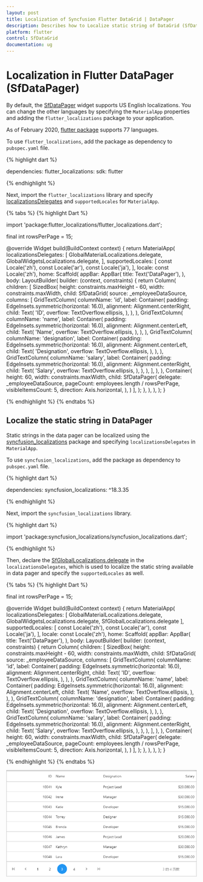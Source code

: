```yaml
---
layout: post
title: Localization of Syncfusion Flutter DataGrid | DataPager
description: Describes how to Localize static string of DataGrid (SfDataGrid) | DataPager (SfDataPager) control in Flutter | Globalization | Internationalization 
platform: flutter
control: SfDataGrid
documentation: ug
---
```


# Localization in Flutter DataPager (SfDataPager)

By default, the [SfDataPager](https://pub.dev/documentation/syncfusion_flutter_datagrid/latest/datagrid/SfDataPager-class.html) widget supports US English localizations. You can change the other languages by specifying the `MaterialApp` properties and adding the `flutter_localizations` package to your application.

As of February 2020, [flutter package](https://flutter.dev/docs/development/accessibility-and-localization/internationalization) supports 77 languages.

To use `flutter_localizations`, add the package as dependency to `pubspec.yaml` file.

{% highlight dart %}

dependencies:
flutter_localizations:
  sdk: flutter

{% endhighlight %}

Next, import the `flutter_localizations` library and specify [localizationsDelegates](https://api.flutter.dev/flutter/widgets/LocalizationsDelegate-class.html) and `supportedLocales` for `MaterialApp`.

{% tabs %}
{% highlight Dart %}

import 'package:flutter_localizations/flutter_localizations.dart';

final int rowsPerPage = 15;

@override
Widget build(BuildContext context) {
  return MaterialApp(
    localizationsDelegates: [
      GlobalMaterialLocalizations.delegate,
      GlobalWidgetsLocalizations.delegate,
    ],
    supportedLocales: [
      const Locale('zh'),
      const Locale('ar'),
      const Locale('ja'),
    ],
    locale: const Locale('zh'),
    home: Scaffold(
      appBar: AppBar(
        title: Text('DataPager'),
      ),
      body: LayoutBuilder(
        builder: (context, constraints) {
          return Column(
            children: [
              SizedBox(
                height: constraints.maxHeight - 60,
                width: constraints.maxWidth,
                child: SfDataGrid(
                  source: _employeeDataSource,
                  columns: <GridColumn>[
                    GridTextColumn(
                      columnName: 'id',
                      label: Container(
                        padding: EdgeInsets.symmetric(horizontal: 16.0),
                        alignment: Alignment.centerRight,
                        child: Text(
                          'ID',
                          overflow: TextOverflow.ellipsis,
                        ),
                      ),
                    ),
                    GridTextColumn(
                      columnName: 'name',
                      label: Container(
                        padding: EdgeInsets.symmetric(horizontal: 16.0),
                        alignment: Alignment.centerLeft,
                        child: Text(
                          'Name',
                          overflow: TextOverflow.ellipsis,
                        ),
                      ),
                    ),
                    GridTextColumn(
                      columnName: 'designation',
                      label: Container(
                        padding: EdgeInsets.symmetric(horizontal: 16.0),
                        alignment: Alignment.centerLeft,
                        child: Text(
                          'Designation',
                          overflow: TextOverflow.ellipsis,
                        ),
                      ),
                    ),
                    GridTextColumn(
                      columnName: 'salary',
                      label: Container(
                        padding: EdgeInsets.symmetric(horizontal: 16.0),
                        alignment: Alignment.centerRight,
                        child: Text(
                          'Salary',
                          overflow: TextOverflow.ellipsis,
                        ),
                      ),
                    ),
                  ],
                ),
              ),
              Container(
                height: 60,
                width: constraints.maxWidth,
                child: SfDataPager(
                  delegate: _employeeDataSource,
                  pageCount: employees.length / rowsPerPage,
                  visibleItemsCount: 5,
                  direction: Axis.horizontal,
                ),
              )
            ],
          );
        },
      ),
    ),
  );
}

{% endhighlight %}
{% endtabs %}

## Localize the static string in DataPager

Static strings in the data pager can be localized using the [syncfusion_localizations](https://pub.dev/packages/syncfusion_localizations) package and specifying `localizationsDelegates` in `MaterialApp`.

To use `syncfusion_localizations`, add the package as dependency to `pubspec.yaml` file.

{% highlight dart %}

dependencies:
syncfusion_localizations: ^18.3.35

{% endhighlight %}

Next, import the `syncfusion_localizations` library.

{% highlight dart %}

import 'package:syncfusion_localizations/syncfusion_localizations.dart';

{% endhighlight %}

Then, declare the [SfGlobalLocalizations.delegate](https://pub.dev/documentation/syncfusion_localizations/latest/syncfusion_localizations/SfGlobalLocalizations/delegate-constant.html) in the `localizationsDelegates`, which is used to localize the static string available in data pager and specify the `supportedLocales` as well.

{% tabs %}
{% highlight Dart %}

final int rowsPerPage = 15;

@override
Widget build(BuildContext context) {
  return MaterialApp(
    localizationsDelegates: [
      GlobalMaterialLocalizations.delegate,
      GlobalWidgetsLocalizations.delegate,
      SfGlobalLocalizations.delegate
    ],
    supportedLocales: [
      const Locale('zh'),
      const Locale('ar'),
      const Locale('ja'),
    ],
    locale: const Locale('zh'),
    home: Scaffold(
      appBar: AppBar(
        title: Text('DataPager'),
      ),
      body: LayoutBuilder(
        builder: (context, constraints) {
          return Column(
            children: [
              SizedBox(
                height: constraints.maxHeight - 60,
                width: constraints.maxWidth,
                child: SfDataGrid(
                  source: _employeeDataSource,
                  columns: <GridColumn>[
                    GridTextColumn(
                      columnName: 'id',
                      label: Container(
                        padding: EdgeInsets.symmetric(horizontal: 16.0),
                        alignment: Alignment.centerRight,
                        child: Text(
                          'ID',
                          overflow: TextOverflow.ellipsis,
                        ),
                      ),
                    ),
                    GridTextColumn(
                      columnName: 'name',
                      label: Container(
                        padding: EdgeInsets.symmetric(horizontal: 16.0),
                        alignment: Alignment.centerLeft,
                        child: Text(
                          'Name',
                          overflow: TextOverflow.ellipsis,
                        ),
                      ),
                    ),
                    GridTextColumn(
                      columnName: 'designation',
                      label: Container(
                        padding: EdgeInsets.symmetric(horizontal: 16.0),
                        alignment: Alignment.centerLeft,
                        child: Text(
                          'Designation',
                          overflow: TextOverflow.ellipsis,
                        ),
                      ),
                    ),
                    GridTextColumn(
                      columnName: 'salary',
                      label: Container(
                        padding: EdgeInsets.symmetric(horizontal: 16.0),
                        alignment: Alignment.centerRight,
                        child: Text(
                          'Salary',
                          overflow: TextOverflow.ellipsis,
                        ),
                      ),
                    ),
                  ],
                ),
              ),
              Container(
                height: 60,
                width: constraints.maxWidth,
                child: SfDataPager(
                  delegate: _employeeDataSource,
                  pageCount: employees.length / rowsPerPage,
                  visibleItemsCount: 5,
                  direction: Axis.horizontal,
                ),
              )
            ],
          );
        },
      ),
    ),
  );
}

{% endhighlight %}
{% endtabs %}

![flutter datapager with localization](images/localization/flutter-datapager-localization.png)
